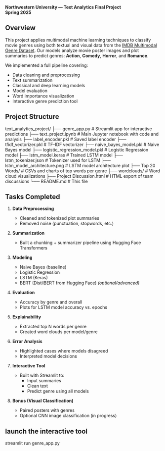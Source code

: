 **Northwestern University — Text Analytics Final Project**  
**Spring 2025**

## Overview

This project applies multimodal machine learning techniques to classify movie genres using both textual and visual data from the [IMDB Multimodal Genre Dataset](https://www.kaggle.com/datasets/zulkarnainsaurav/imdb-multimodal-vision-and-nlp-genre-classification). Our models analyze movie poster images and plot summaries to predict genres: **Action**, **Comedy**, **Horror**, and **Romance**.

We implemented a full pipeline covering:
- Data cleaning and preprocessing
- Text summarization
- Classical and deep learning models
- Model evaluation
- Word importance visualization
- Interactive genre prediction tool

## Project Structure

text_analytics_project/
├── genre_app.py                  # Streamlit app for interactive predictions
├── text_project.ipynb            # Main Jupyter notebook with code and analysis
├── label_encoder.pkl             # Saved label encoder
├── tfidf_vectorizer.pkl          # TF-IDF vectorizer
├── naive_bayes_model.pkl         # Naive Bayes model
├── logistic_regression_model.pkl # Logistic Regression model
├── lstm_model.keras              # Trained LSTM model
├── lstm_tokenizer.json           # Tokenizer used for LSTM
├── lstm_model_architecture.png   # LSTM model architecture plot
├── Top 20 Words/                 # CSVs and charts of top words per genre
├── wordclouds/                   # Word cloud visualizations
├── Project Discussion.html       # HTML export of team discussions
└── README.md                     # This file

## Tasks Completed

1. **Data Preprocessing**
   - Cleaned and tokenized plot summaries
   - Removed noise (punctuation, stopwords, etc.)

2. **Summarization**
   - Built a chunking + summarizer pipeline using Hugging Face Transformers

3. **Modeling**
   - Naive Bayes (baseline)
   - Logistic Regression
   - LSTM (Keras)
   - BERT (DistilBERT from Hugging Face) *(optional/advanced)*

4. **Evaluation**
   - Accuracy by genre and overall
   - Plots for LSTM model accuracy vs. epochs

5. **Explainability**
   - Extracted top N words per genre
   - Created word clouds per model/genre

6. **Error Analysis**
   - Highlighted cases where models disagreed
   - Interpreted model decisions

7. **Interactive Tool**
   - Built with Streamlit to:
     - Input summaries
     - Clean text
     - Predict genre using all models

8. **Bonus (Visual Classification)**
   - Paired posters with genres
   - Optional CNN image classification (in progress)
  
## launch the interactive tool

streamlit run genre_app.py


